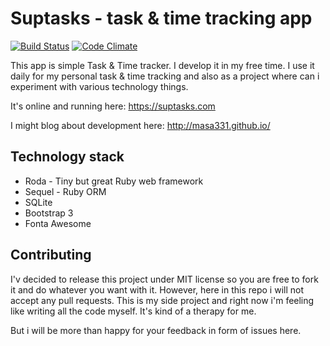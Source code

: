 # Suptasks - task & time tracking app

[![Build Status](https://travis-ci.org/Masa331/suptasks.svg?branch=master)](https://travis-ci.org/Masa331/suptasks)
[![Code Climate](https://codeclimate.com/github/Masa331/suptasks/badges/gpa.svg)](https://codeclimate.com/github/Masa331/suptasks)

This app is simple Task & Time tracker. I develop it in my free time. I use it daily for my personal task & time tracking and also as a project where can i experiment with various technology things.

It's online and running here: https://suptasks.com

I might blog about development here: http://masa331.github.io/

## Technology stack

* Roda - Tiny but great Ruby web framework
* Sequel - Ruby ORM
* SQLite
* Bootstrap 3
* Fonta Awesome

## Contributing

I'v decided to release this project under MIT license so you are free to fork it and do whatever you want with it. However, here in this repo i will not accept any pull requests. This is my side project and right now i'm feeling like writing all the code myself. It's kind of a therapy for me.

 But i will be more than happy for your feedback in form of issues here.
